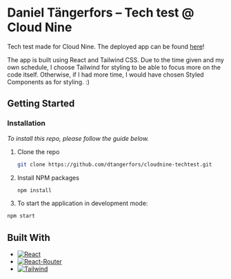 # Daniel Tängerfors – Tech test @ Cloud Nine

Tech test made for Cloud Nine. The deployed app can be found [here](https://cloudnine-techtest.vercel.app/)!

The app is built using React and Tailwind CSS. Due to the time given and my own schedule, I choose Tailwind for styling to be able to focus more on the code itself. Otherwise, if I had more time, I would have chosen Styled Components as for styling. :) 

<!-- GETTING STARTED -->
## Getting Started
### Installation

_To install this repo, please follow the guide below._

1. Clone the repo
   ```sh
   git clone https://github.com/dtangerfors/cloudnine-techtest.git
   ```
2. Install NPM packages
   ```sh
   npm install
   ```
3. To start the application in development mode:
```sh
npm start
```

## Built With

* [![React][React.js]][React-url]
* [![React-Router][React-Router.js]][React-Router-url]
* [![Tailwind][Tailwind-CSS]][Tailwind-url]

<!-- MARKDOWN LINKS & IMAGES -->
[React.js]: https://img.shields.io/badge/React-20232A?style=for-the-badge&logo=react&logoColor=61DAFB
[React-url]: https://reactjs.org/
[React-Router.js]: https://img.shields.io/badge/React_Router-CA4245?style=for-the-badge&logo=react-router&logoColor=white
[React-Router-url]: https://reactrouter.com/
[Tailwind-CSS]: https://img.shields.io/badge/Tailwind_CSS-38B2AC?style=for-the-badge&logo=tailwind-css&logoColor=white
[Tailwind-url]: https://tailwindcss.com/
